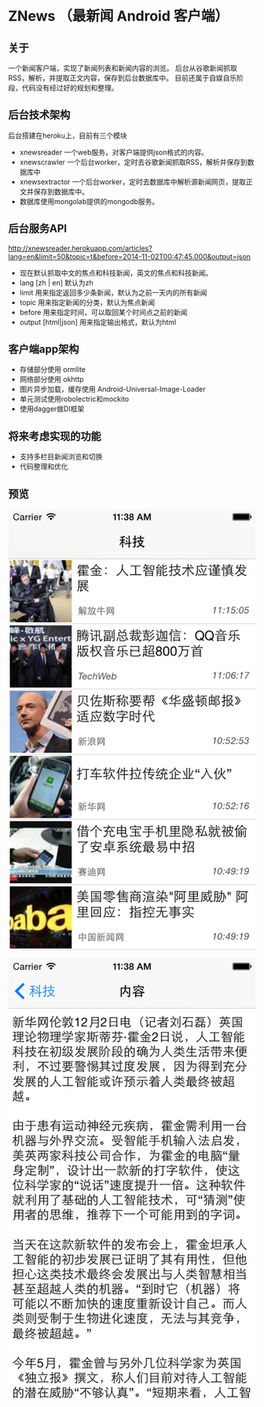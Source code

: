 ZNews （最新闻 Android 客户端）
=========
关于
---------
一个新闻客户端，实现了新闻列表和新闻内容的浏览。
后台从谷歌新闻抓取RSS，解析，并提取正文内容，保存到后台数据库中。
目前还属于自娱自乐阶段，代码没有经过好的规划和整理。


后台技术架构
---------
后台搭建在heroku上，目前有三个模块
* xnewsreader    一个web服务，对客户端提供json格式的内容。
* xnewscrawler   一个后台worker，定时去谷歌新闻抓取RSS，解析并保存到数据库中
* xnewsextractor 一个后台worker，定时去数据库中解析源新闻网页，提取正文并保存到数据库中。
* 数据库使用mongolab提供的mongodb服务。

后台服务API
----------
http://xnewsreader.herokuapp.com/articles?lang=en&limit=50&topic=t&before=2014-11-02T00:47:45.000&output=json
* 现在默认抓取中文的焦点和科技新闻，英文的焦点和科技新闻。
* lang  [zh | en] 默认为zh 
* limit 用来指定返回多少条新闻，默认为之前一天内的所有新闻
* topic 用来指定新闻的分类，默认为焦点新闻
* before 用来指定时间，可以取回某个时间点之前的新闻
* output [html|json] 用来指定输出格式，默认为html

客户端app架构
----------
* 存储部分使用 ormlite
* 网络部分使用 okhttp
* 图片异步加载，缓存使用 Android-Universal-Image-Loader
* 单元测试使用robolectric和mockito
* 使用dagger做DI框架


将来考虑实现的功能
-----------
* 支持多栏目新闻浏览和切换
* 代码整理和优化

预览
----------
![github](https://raw.githubusercontent.com/FrankZheng/ZNews-iOS/master/screenshots/1.png "github")

![github](https://raw.githubusercontent.com/FrankZheng/ZNews-iOS/master/screenshots/2.png "github")
